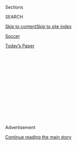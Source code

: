 <div id="app">

<div>

<div>

<div>

<div class="NYTAppHideMasthead css-1q2w90k e1suatyy0">

<div class="section css-ui9rw0 e1suatyy2">

<div class="css-eph4ug er09x8g0">

<div class="css-6n7j50">

</div>

<span class="css-1dv1kvn">Sections</span>

<div class="css-10488qs">

<span class="css-1dv1kvn">SEARCH</span>

</div>

[Skip to content](#site-content)[Skip to site
index](#site-index)

</div>

<div id="masthead-section-label" class="css-1wr3we4 eaxe0e00">

[Soccer](https://www.nytimes.com/section/sports/soccer)

</div>

<div class="css-10698na e1huz5gh0">

</div>

</div>

<div id="masthead-bar-one" class="section hasLinks css-15hmgas e1csuq9d3">

<div class="css-uqyvli e1csuq9d0">

</div>

<div class="css-1uqjmks e1csuq9d1">

</div>

<div class="css-9e9ivx">

[](https://myaccount.nytimes.com/auth/login?response_type=cookie&client_id=vi)

</div>

<div class="css-1bvtpon e1csuq9d2">

[Today’s
Paper](https://www.nytimes.com/section/todayspaper)

</div>

</div>

</div>

</div>

<div data-aria-hidden="false">

<div id="site-content" data-role="main">

<div>

<div class="css-1aor85t" style="opacity:0.000000001;z-index:-1;visibility:hidden">

<div class="css-1hqnpie">

<div class="css-epjblv">

<span class="css-17xtcya">[Soccer](/section/sports/soccer)</span><span class="css-x15j1o">|</span><span class="css-fwqvlz">Saudi
Arabia Withdraws Bid to Buy Newcastle
United</span>

</div>

<div class="css-k008qs">

<div class="css-1iwv8en">

<span class="css-18z7m18"></span>

<div>

</div>

</div>

<span class="css-1n6z4y">https://nyti.ms/2P6IYjR</span>

<div class="css-1705lsu">

<div class="css-4xjgmj">

<div class="css-4skfbu" data-role="toolbar" data-aria-label="Social Media Share buttons, Save button, and Comments Panel with current comment count" data-testid="share-tools">

  - 
  - 
  - 
  - 
    
    <div class="css-6n7j50">
    
    </div>

  - 

</div>

</div>

</div>

</div>

</div>

</div>

<div id="NYT_TOP_BANNER_REGION" class="css-13pd83m">

</div>

<div id="top-wrapper" class="css-1sy8kpn">

<div id="top-slug" class="css-l9onyx">

Advertisement

</div>

[Continue reading the main
story](#after-top)

<div class="ad top-wrapper" style="text-align:center;height:100%;display:block;min-height:250px">

<div id="top" class="place-ad" data-position="top" data-size-key="top">

</div>

</div>

<div id="after-top">

</div>

</div>

<div>

<div id="sponsor-wrapper" class="css-1hyfx7x">

<div id="sponsor-slug" class="css-19vbshk">

Supported by

</div>

[Continue reading the main
story](#after-sponsor)

<div id="sponsor" class="ad sponsor-wrapper" style="text-align:center;height:100%;display:block">

</div>

<div id="after-sponsor">

</div>

</div>

<div class="css-186x18t">

</div>

<div class="css-1vkm6nb ehdk2mb0">

# Saudi Arabia Withdraws Bid to Buy Newcastle United

</div>

The proposed takeover of a Premier League club had drawn criticism from
human rights groups and an important television partner.

<div class="css-79elbk" data-testid="photoviewer-wrapper">

<div class="css-z3e15g" data-testid="photoviewer-wrapper-hidden">

</div>

<div class="css-1a48zt4 ehw59r15" data-testid="photoviewer-children">

![<span class="css-16f3y1r e13ogyst0" data-aria-hidden="true">A Premier
League review of the fitness of the group bidding to buy Newcastle had
dragged on for
months.</span><span class="css-cnj6d5 e1z0qqy90" itemprop="copyrightHolder"><span class="css-1ly73wi e1tej78p0">Credit...</span><span><span>Lee
Smith/Reuters</span></span></span>](https://static01.nyt.com/images/2020/06/15/world/15soccer-newcastle-1/merlin_172582179_8f1911ea-3758-44b8-b326-34ab35ba63ce-articleLarge.jpg?quality=75&auto=webp&disable=upscale)

</div>

</div>

<div class="css-18e8msd">

<div class="css-vp77d3 epjyd6m0">

<div class="css-1baulvz">

By [<span class="css-1baulvz last-byline" itemprop="name">Tariq
Panja</span>](https://www.nytimes.com/by/tariq-panja)

</div>

</div>

  - July 30,
    2020

  - 
    
    <div class="css-4xjgmj">
    
    <div class="css-d8bdto" data-role="toolbar" data-aria-label="Social Media Share buttons, Save button, and Comments Panel with current comment count" data-testid="share-tools">
    
      - 
      - 
      - 
      - 
        
        <div class="css-6n7j50">
        
        </div>
    
      - 
    
    </div>
    
    </div>

</div>

</div>

<div class="section meteredContent css-1r7ky0e" name="articleBody" itemprop="articleBody">

<div class="css-1fanzo5 StoryBodyCompanionColumn">

<div class="css-53u6y8">

Saudi Arabia’s sovereign wealth fund on Thursday withdrew its bid to
become the latest foreign owner in England’s Premier League, pulling out
of an agreement to buy Newcastle United after a tumultuous takeover
process and significant pressure on the league to block the sale.

Without criticizing the Premier League directly, the group led by Saudi
Arabia’s Public Investment Fund attributed the collapse of the deal in
part to “an unforeseen prolonged process.”

The Premier League, which had been vetting the proposed sale since
April, made no comment on the withdrawal.

The Saudi-led consortium, which included the British businesswoman
Amanda Staveley and a British-based property company in addition to the
kingdom’s sovereign wealth fund, was set to pay about $400 million for
the team and its stadium, which has been owned by the sportswear magnate
Mike Ashley since 2007.

</div>

</div>

<div class="css-1fanzo5 StoryBodyCompanionColumn">

<div class="css-53u6y8">

While the Premier League’s glamour and global reach have long made it a
magnet for the world’s super rich — its team owners currently include
American billionaires, a Russian oligarch, a Chinese holding company and
the brother of the ruler of the United Arab Emirates — Saudi Arabia’s
bid for a team led to a level of discord rarely seen.

[Human rights
groups](https://www.independent.co.uk/sport/football/premier-league/newcastle-takeover-human-rights-saudi-arabia-consortium-fa-disqualified-a9481361.html)
and even t[he widow of the murdered journalist Jamal
Khashoggi](https://www.theguardian.com/commentisfree/2020/may/18/saudi-regime-newcastle-united-jamal-khashoggi-mohammed-bin-salman)
wrote to the Premier League’s chief executive, Richard Masters, to urge
him to block the sale because of the involvement of the Public
Investment Fund, the Saudi sovereign wealth fund led by Saudi Arabia’s
de facto ruler, Crown Prince Mohammed bin Salman.

A more important challenge to the takeover, at least for top Premier
League officials, had come from beIN Media Group, the Qatar-owned
television network. The network, one of the Premier League’s biggest
broadcaster partners, has for three years has accused Saudi Arabia of
being behind industrial-scale piracy of its programming.

</div>

</div>

<div>

</div>

<div class="css-1fanzo5 StoryBodyCompanionColumn">

<div class="css-53u6y8">

Only weeks before it began considering the Saudi takeover bid, the
Premier League had [written to the United States
government](https://www.nytimes.com/2020/04/30/sports/premier-league-saudi-arabia.html)
to urge it to keep the kingdom on a watch list of countries that breach
intellectual property rules.

</div>

</div>

<div class="css-1fanzo5 StoryBodyCompanionColumn">

<div class="css-53u6y8">

Once the Saudi bid became public, senior beIN officials lobbied the
league and even the British government not to allow a Saudi state
vehicle to join the ranks of club owners, and the Premier League spent
months deliberating the so-called “fit and proper test” that is applied
to all new owners.

The Premier League was not known to have ever previously blocked a sale,
and with the Saudi group's withdrawal, it did not have to do so in this
case.

“Unfortunately, the prolonged process under the current circumstances
coupled with global uncertainty has rendered the potential investment no
longer commercially viable,” the investment group said in a joint
statement. It said its agreement with Newcastle’s owners to buy the team
had expired and appeared to blame uncertain economic conditions as the
reason to walk away. Ashley had collected more than $25 million as a
nonrefundable deposit.

</div>

</div>

<div class="css-cfo9c3">

</div>

<div class="css-1fanzo5 StoryBodyCompanionColumn">

<div class="css-53u6y8">

Premier League matches have a reach that surpasses any other similar
global sports competitions, with its teams counting millions of
passionate fans on continents thousands of miles away from the stadiums
where games take place. That reach has attracted perhaps the most
diverse ownership group in sports: Over the last two decades, British
businessmen who once dominated the league’s ownership ranks have been
edged out by billionaires from the United States, Europe, Asia and
Africa — a membership that currently boasts a Russian-Israeli oligarch
(Chelsea’s Roman Abramovich), one of Africa’s richest men ([Aston
Villa’s Nassef
Sawiris](https://www.birminghammail.co.uk/sport/football/football-news/who-is-nassef-sawiris-villa-17082772))
and the heirs to a Thai duty-free shopping empire ([Leicester’s
Srivaddhanaprabha
family](https://www.leicestermercury.co.uk/sport/football/football-news/leicester-city-owner-aiyawatt-srivaddhanaprabha-3824465)).

The Saudi-led investors had proposed spending as much as $320 million
over five years to turn Newcastle into a competitive force in the league
and to invest in infrastructure around its stadium.

</div>

</div>

<div>

</div>

<div class="css-1fanzo5 StoryBodyCompanionColumn">

<div class="css-53u6y8">

The Saudi fund would not have been the league’s first Gulf-state owner:
Manchester City, who won the league in two of the last three seasons, is
controlled by the ruling family of the United Arab Emirates.

</div>

</div>

<div class="css-1fanzo5 StoryBodyCompanionColumn">

<div class="css-53u6y8">

While the league spent weeks in an uncomfortable spotlight created by
the Saudi bid, Newcastle fans had largely rejoiced at the prospect of
the unpopular Ashley’s being replaced by deep-pocketed owners.

Since the first details of the proposed takeover emerged earlier this
year, many Newcastle promoted it on social media, with some even
changing their profile pictures to incorporate images of the Saudi flag
or Salman, the kingdom’s crown prince.

Most seemed to hope that the Saudis’ wealth would allow the team, whose
raucous home support endures despite a middling on-field record, to
compete for titles again. Newcastle narrowly missed winning the Premier
League title twice in the mid-1990s but has not won a major domestic
trophy since the 1955 F.A. Cup. The last of the club’s four English
titles came in 1927.

</div>

</div>

<div>

</div>

</div>

<div>

</div>

<div>

</div>

<div>

</div>

<div>

<div id="bottom-wrapper" class="css-1ede5it">

<div id="bottom-slug" class="css-l9onyx">

Advertisement

</div>

[Continue reading the main
story](#after-bottom)

<div id="bottom" class="ad bottom-wrapper" style="text-align:center;height:100%;display:block;min-height:90px">

</div>

<div id="after-bottom">

</div>

</div>

</div>

</div>

</div>

## Site Index

<div>

</div>

## Site Information Navigation

  - [© <span>2020</span> <span>The New York Times
    Company</span>](https://help.nytimes.com/hc/en-us/articles/115014792127-Copyright-notice)

<!-- end list -->

  - [NYTCo](https://www.nytco.com/)
  - [Contact
    Us](https://help.nytimes.com/hc/en-us/articles/115015385887-Contact-Us)
  - [Work with us](https://www.nytco.com/careers/)
  - [Advertise](https://nytmediakit.com/)
  - [T Brand Studio](http://www.tbrandstudio.com/)
  - [Your Ad
    Choices](https://www.nytimes.com/privacy/cookie-policy#how-do-i-manage-trackers)
  - [Privacy](https://www.nytimes.com/privacy)
  - [Terms of
    Service](https://help.nytimes.com/hc/en-us/articles/115014893428-Terms-of-service)
  - [Terms of
    Sale](https://help.nytimes.com/hc/en-us/articles/115014893968-Terms-of-sale)
  - [Site
    Map](https://spiderbites.nytimes.com)
  - [Help](https://help.nytimes.com/hc/en-us)
  - [Subscriptions](https://www.nytimes.com/subscription?campaignId=37WXW)

</div>

</div>

</div>

</div>
